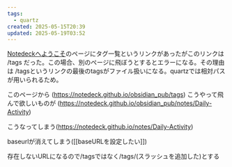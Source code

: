 ```yaml
---
tags:
  - quartz
created: 2025-05-15T20:39
updated: 2025-05-19T03:52
---
```

[Notedeckへようこそ](https://notedeck.github.io/obsidian_pub/)のページにタグ一覧というリンクがあったがこのリンクは /tags だった。この場合、別のページに飛ぼうとするとエラーになる。その理由は /tagsというリンクの最後のtagsがファイル扱いになる。quartzでは相対パスが用いられるため。

このページから
(https://notedeck.github.io/obsidian_pub/tags) 
こうやって飛んで欲しいものが
(https://notedeck.github.io/obsidian_pub/notes/Daily-Activity)　

こうなってしまう(https://notedeck.github.io/notes/Daily-Activity)

baseurlが消えてしまう([[baseURLを設定したい]])

存在しないURLになるので/tagsではなく/tags/(スラッシュを追加した)とする